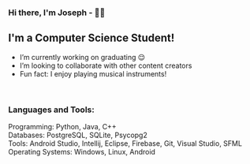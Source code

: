 ### Hi there, I'm Joseph - 👋🏻

## I'm a Computer Science Student!

- I’m currently working on graduating 😌
- I’m looking to collaborate with other content creators
- Fun fact: I enjoy playing musical instruments!

<br />

### Languages and Tools:

Programming: Python, Java, C++
<br />
Databases: PostgreSQL, SQLite, Psycopg2
<br />
Tools: Android Studio, Intellij, Eclipse, Firebase, Git, Visual Studio, SFML
<br />
Operating Systems: Windows, Linux, Android
